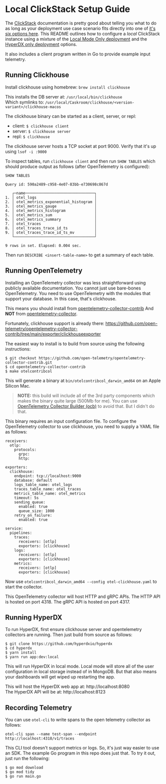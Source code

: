 Local ClickStack Setup Guide
==================

The [ClickStack](https://clickhouse.com/use-cases/observability) documentation is pretty good about telling you what to do as long as your deployment use case scenario fits directly into one of [it's six options here](https://clickhouse.com/docs/use-cases/observability/clickstack/deployment). This README outlines how to configure a *local* ClickStack instance using a mixture of the [Local Mode Only deployment](https://clickhouse.com/docs/use-cases/observability/clickstack/deployment/local-mode-only) and the [HyperDX only deployment](https://clickhouse.com/docs/use-cases/observability/clickstack/deployment/hyperdx-only) options. 

It also includes a client program written in Go to provide example input telemetry.

Running Clickhouse
------------------

Install clickhouse using homebrew:
`brew install clickhouse`

This installs the DB server at: `/usr/local/bin/clickhouse`<br/>
Which symlinks to: `/usr/local/Caskroom/clickhouse/<version-variant>/clickhouse-macos`

The clickhouse binary can be started as a client, server, or repl:
- client: `$ clickhouse client`
- server: `$ clickhouse server`
- repl: `$ clickhouse`

The clickhouse server hosts a TCP socket at port 9000. Verify that it's up using `lsof -i :9000`

To inspect tables, run `clickhouse client` and then run `SHOW TABLES` which should produce output as follows (after OpenTelemetry is configured):
```
SHOW TABLES

Query id: 590a2489-c958-4e07-83bb-e730698c867d

   ┌─name───────────────────────────────┐
1. │ otel_logs                          │
2. │ otel_metrics_exponential_histogram │
3. │ otel_metrics_gauge                 │
4. │ otel_metrics_histogram             │
5. │ otel_metrics_sum                   │
6. │ otel_metrics_summary               │
7. │ otel_traces                        │
8. │ otel_traces_trace_id_ts            │
9. │ otel_traces_trace_id_ts_mv         │
   └────────────────────────────────────┘

9 rows in set. Elapsed: 0.004 sec.
```

Then run `DESCRIBE <insert-table-name>` to get a summary of each table.



Running OpenTelemetry
------------------

Installing an OpenTelemetry collector was less straightforward using publicly available documentation. You cannot just use bare-bones OpenTelemetry. You need to use OpenTelemetry with the modules that support your database. In this case, that's clickhouse.

This means you should install from [opentelemetry-collector-contrib](https://github.com/open-telemetry/opentelemetry-collector-contrib)
And **NOT** from [opentelemetry-collector](https://github.com/open-telemetry/opentelemetry-collector/).

Fortunately, clickhouse support is already there: https://github.com/open-telemetry/opentelemetry-collector-contrib/tree/main/exporter/clickhouseexporter

The easiest way to install is to build from source using the following instructions: 
```
$ git checkout https://github.com/open-telemetry/opentelemetry-collector-contrib.git
$ cd opentelemetry-collector-contrib
$ make otelcontribcol
```

This will generate a binary at `bin/otelcontribcol_darwin_amd64` on an Apple Silicon Mac. 

> 
> **NOTE:** this build will include all of the 3rd party components which makes the binary quite large (500Mb for me). You can use [OpenTelemetry Collector Builder (ocb)](https://opentelemetry.io/docs/collector/custom-collector/) to avoid that. But I didn't do that.
> 

This binary requires an input configuration file. To configure the OpenTelemetry collector to use clickhouse, you need to supply a YAML file as follows:
```
receivers:
  otlp:
    protocols:
      grpc:
      http:

exporters:
  clickhouse:
    endpoint: tcp://localhost:9000
    database: default
    logs_table_name: otel_logs
    traces_table_name: otel_traces
    metrics_table_name: otel_metrics
    timeout: 5s
    sending_queue:
      enabled: true
      queue_size: 1000
    retry_on_failure:
      enabled: true

service:
  pipelines:
    traces:
      receivers: [otlp]
      exporters: [clickhouse]
    logs:
      receivers: [otlp]
      exporters: [clickhouse]
    metrics:
      receivers: [otlp]
      exporters: [clickhouse]
```

Now use `otelcontribcol_darwin_amd64 --config otel-clickhouse.yaml` to start the collector. 

This OpenTelemetry collector will host HTTP and gRPC APIs. The HTTP API is hosted on port 4318. The gRPC API is hosted on port 4317.


Running HyperDX
------------------

To run HyperDX, first ensure clickhouse server and opentelemetry collectors are running. Then just build from source as follows:
```
$ git clone https://github.com/hyperdxio/hyperdx
$ cd hyperdx
$ yarn install
$ yarn run app:dev:local
```

This will run HyperDX in local mode. Local mode will store all of the user configuration in local storage instead of in MongoDB. But that also means your dashboards will get wiped up restarting the app.

This will host the HyperDX web app at: http://localhost:8080 <br/>
The HyperDX API will be at: http://localhost:8123


Recording Telemetry
------------------
You can use `otel-cli` to write spans to the open telemetry collector as follows:
```
otel-cli span --name test-span --endpoint http://localhost:4318/v1/traces
```

This CLI tool doesn't support metrics or logs. So, it's just way easier to use an SDK. The example Go program in this repo does just that. To try it out, just run the following:
```
$ go mod download
$ go mod tidy
$ go run main.go
```

